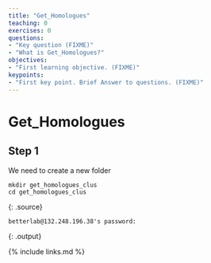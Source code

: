 ```yaml
---
title: "Get_Homologues"
teaching: 0
exercises: 0
questions:
- "Key question (FIXME)"
- "What is Get_Homologues?"
objectives:
- "First learning objective. (FIXME)"
keypoints:
- "First key point. Brief Answer to questions. (FIXME)"
---
```

# Get_Homologues
## Step 1
We need to create a new folder
~~~
mkdir get_homologues_clus
cd get_homologues_clus
~~~
{: .source}

~~~
betterlab@132.248.196.38's password:
~~~
{: .output}

{% include links.md %}
